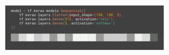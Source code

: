 ![FileModes](slideImages/image16.png)<!-- .element: style="border:0; width:900px; margin-left:50px" -->